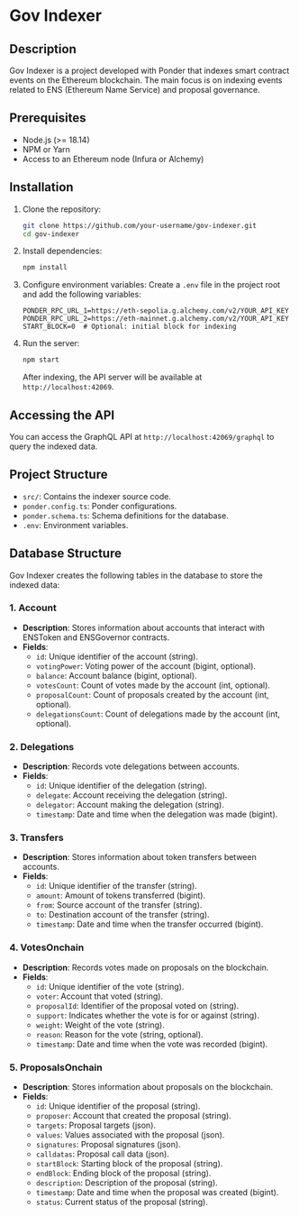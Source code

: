 # Gov Indexer

## Description

Gov Indexer is a project developed with Ponder that indexes smart contract events on the Ethereum blockchain. The main focus is on indexing events related to ENS (Ethereum Name Service) and proposal governance.

## Prerequisites

- Node.js (>= 18.14)
- NPM or Yarn
- Access to an Ethereum node (Infura or Alchemy)

## Installation

1. Clone the repository:

   ```bash
   git clone https://github.com/your-username/gov-indexer.git
   cd gov-indexer
   ```

2. Install dependencies:

   ```bash
   npm install
   ```

3. Configure environment variables:
   Create a `.env` file in the project root and add the following variables:
   ```env
   PONDER_RPC_URL_1=https://eth-sepolia.g.alchemy.com/v2/YOUR_API_KEY
   PONDER_RPC_URL_2=https://eth-mainnet.g.alchemy.com/v2/YOUR_API_KEY
   START_BLOCK=0  # Optional: initial block for indexing
   ```
4. Run the server:
   ```bash
   npm start
   ```
   After indexing, the API server will be available at `http://localhost:42069`.

## Accessing the API

You can access the GraphQL API at `http://localhost:42069/graphql` to query the indexed data.

## Project Structure

- `src/`: Contains the indexer source code.
- `ponder.config.ts`: Ponder configurations.
- `ponder.schema.ts`: Schema definitions for the database.
- `.env`: Environment variables.

## Database Structure

Gov Indexer creates the following tables in the database to store the indexed data:

### 1. **Account**

- **Description**: Stores information about accounts that interact with ENSToken and ENSGovernor contracts.
- **Fields**:
  - `id`: Unique identifier of the account (string).
  - `votingPower`: Voting power of the account (bigint, optional).
  - `balance`: Account balance (bigint, optional).
  - `votesCount`: Count of votes made by the account (int, optional).
  - `proposalCount`: Count of proposals created by the account (int, optional).
  - `delegationsCount`: Count of delegations made by the account (int, optional).

### 2. **Delegations**

- **Description**: Records vote delegations between accounts.
- **Fields**:
  - `id`: Unique identifier of the delegation (string).
  - `delegate`: Account receiving the delegation (string).
  - `delegator`: Account making the delegation (string).
  - `timestamp`: Date and time when the delegation was made (bigint).

### 3. **Transfers**

- **Description**: Stores information about token transfers between accounts.
- **Fields**:
  - `id`: Unique identifier of the transfer (string).
  - `amount`: Amount of tokens transferred (bigint).
  - `from`: Source account of the transfer (string).
  - `to`: Destination account of the transfer (string).
  - `timestamp`: Date and time when the transfer occurred (bigint).

### 4. **VotesOnchain**

- **Description**: Records votes made on proposals on the blockchain.
- **Fields**:
  - `id`: Unique identifier of the vote (string).
  - `voter`: Account that voted (string).
  - `proposalId`: Identifier of the proposal voted on (string).
  - `support`: Indicates whether the vote is for or against (string).
  - `weight`: Weight of the vote (string).
  - `reason`: Reason for the vote (string, optional).
  - `timestamp`: Date and time when the vote was recorded (bigint).

### 5. **ProposalsOnchain**

- **Description**: Stores information about proposals on the blockchain.
- **Fields**:
  - `id`: Unique identifier of the proposal (string).
  - `proposer`: Account that created the proposal (string).
  - `targets`: Proposal targets (json).
  - `values`: Values associated with the proposal (json).
  - `signatures`: Proposal signatures (json).
  - `calldatas`: Proposal call data (json).
  - `startBlock`: Starting block of the proposal (string).
  - `endBlock`: Ending block of the proposal (string).
  - `description`: Description of the proposal (string).
  - `timestamp`: Date and time when the proposal was created (bigint).
  - `status`: Current status of the proposal (string).
